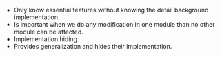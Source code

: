 - Only know essential features without knowing the detail background implementation.
- Is important when we do any modification in one module than no other module can be affected.
- Implementation hiding.
- Provides generalization and hides their implementation.